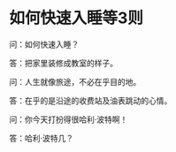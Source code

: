 # 如何快速入睡等3则

问：如何快速入睡？ 

答：把家里装修成教室的样子。 

问：人生就像旅途，不必在乎目的地。 

答：在乎的是沿途的收费站及油表跳动的心情。 

问：你今天打扮得很哈利·波特啊！ 

答：哈利·波特几？